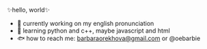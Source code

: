 ✨hello, world✨

- 🐬 currently working on my english pronunciation
- 🐳 learning python and c++, maybe javascript and html
- 🐟 how to reach me: barbaraorekhova@gmail.com or @oebarbie
